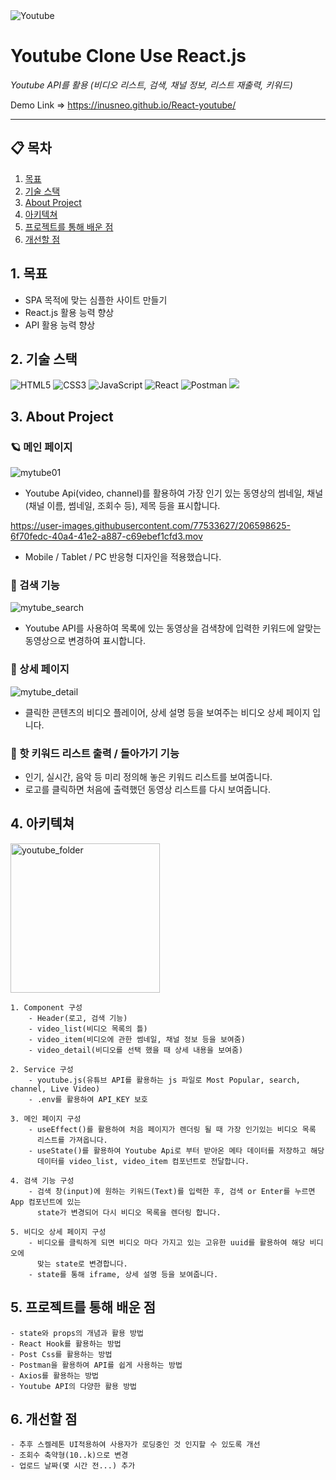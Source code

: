<img alt="Youtube" src="https://img.shields.io/badge/YouTube API%20-%23FF0000.svg?&style=for-the-badge&logo=YouTube&logoColor=white"/>

# Youtube Clone Use React.js

_Youtube API를 활용 (비디오 리스트, 검색, 채널 정보, 리스트 재출력, 키워드)_

Demo Link ⇒ https://inusneo.github.io/React-youtube/

---

## 📋 목차

1. [목표](#1-)
2. [기술 스택](#2-기술-스택)
3. [About Project](#4-About-Project)
4. [아키텍쳐](#5-아키텍쳐)
5. [프로젝트를 통해 배운 점](#6-프로젝트를-통해-배운-점)
6. [개선할 점](#7-개선할-점)

## 1. 목표

- SPA 목적에 맞는 심플한 사이트 만들기
- React.js 활용 능력 향상
- API 활용 능력 향상

## 2. 기술 스택

<img alt="HTML5" src="https://img.shields.io/badge/html5%20-%23E34F26.svg?&style=for-the-badge&logo=html5&logoColor=white"/> <img alt="CSS3" src="https://img.shields.io/badge/css3%20-%231572B6.svg?&style=for-the-badge&logo=css3&logoColor=white"/> <img alt="JavaScript" src="https://img.shields.io/badge/javascript%20-%23323330.svg?&style=for-the-badge&logo=javascript&logoColor=%23F7DF1E"/> <img alt="React" src="https://img.shields.io/badge/react%20-%2320232a.svg?&style=for-the-badge&logo=react&logoColor=%2361DAFB"/> <img alt="Postman" src="https://img.shields.io/badge/Postman-FF6C37?style=for-the-badge&logo=postman&logoColor=red" /> <img src="https://img.shields.io/badge/PostCSS-eeeeee?style=for-the-badge&logo=postcss&logoColor=red"/>

## 3. About Project

### 🪐 메인 페이지

![mytube01](https://user-images.githubusercontent.com/77533627/203472140-0fe454c0-dbf8-4be4-a93c-dd150b408464.JPG)

- Youtube Api(video, channel)를 활용하여 가장 인기 있는 동영상의 썸네일, 채널(채널 이름, 썸네일, 조회수 등), 제목 등을 표시합니다.

https://user-images.githubusercontent.com/77533627/206598625-6f70fedc-40a4-41e2-a887-c69ebef1cfd3.mov

- Mobile / Tablet / PC 반응형 디자인을 적용했습니다.

### 🔎 검색 기능

![mytube_search](https://user-images.githubusercontent.com/77533627/202906462-1a5029c5-4778-4de5-9a25-c08b74449c6c.gif)

- Youtube API를 사용하여 목록에 있는 동영상을 검색창에 입력한 키워드에 알맞는 동영상으로 변경하여 표시합니다.

### 🎥 상세 페이지

![mytube_detail](https://user-images.githubusercontent.com/77533627/203472146-9a082529-9f3b-48a9-bac1-d8ec75d97f41.JPG)

- 클릭한 콘텐츠의 비디오 플레이어, 상세 설명 등을 보여주는 비디오 상세 페이지 입니다.

### 🎩 핫 키워드 리스트 출력 / 돌아가기 기능

- 인기, 실시간, 음악 등 미리 정의해 놓은 키워드 리스트를 보여줍니다.
- 로고를  클릭하면 처음에 출력했던 동영상 리스트를 다시 보여줍니다.

## 4. 아키텍쳐

<img width="239" alt="youtube_folder" src="https://user-images.githubusercontent.com/77533627/202387577-bcf6e9bd-3e27-4cc8-a9c7-9fb3240b7bab.png">

    1. Component 구성
        - Header(로고, 검색 기능)
        - video_list(비디오 목록의 틀)
        - video_item(비디오에 관한 썸네일, 채널 정보 등을 보여줌)
        - video_detail(비디오를 선택 했을 때 상세 내용을 보여줌)

    2. Service 구성
        - youtube.js(유튜브 API를 활용하는 js 파일로 Most Popular, search, channel, Live Video)
        - .env를 활용하여 API_KEY 보호

    3. 메인 페이지 구성
        - useEffect()를 활용하여 처음 페이지가 렌더링 될 때 가장 인기있는 비디오 목록
          리스트를 가져옵니다.
        - useState()를 활용하여 Youtube Api로 부터 받아온 메타 데이터를 저장하고 해당
          데이터를 video_list, video_item 컴포넌트로 전달합니다.

    4. 검색 기능 구성
        - 검색 창(input)에 원하는 키워드(Text)를 입력한 후, 검색 or Enter를 누르면 App 컴포넌트에 있는
          state가 변경되어 다시 비디오 목록을 렌더링 합니다.

    5. 비디오 상세 페이지 구성
        - 비디오를 클릭하게 되면 비디오 마다 가지고 있는 고유한 uuid를 활용하여 해당 비디오에
          맞는 state로 변경합니다.
        - state를 통해 iframe, 상세 설명 등을 보여줍니다.

## 5. 프로젝트를 통해 배운 점

    - state와 props의 개념과 활용 방법
    - React Hook를 활용하는 방법
    - Post Css를 활용하는 방법
    - Postman을 활용하여 API를 쉽게 사용하는 방법
    - Axios를 활용하는 방법
    - Youtube API의 다양한 활용 방법

## 6. 개선할 점

    - 추후 스켈레톤 UI적용하여 사용자가 로딩중인 것 인지할 수 있도록 개선
    - 조회수 축약형(10..k)으로 변경
    - 업로드 날짜(몇 시간 전...) 추가
        
